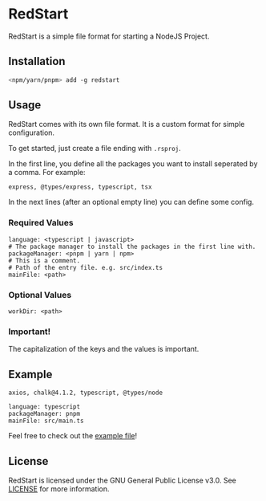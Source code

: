 # RedStart

RedStart is a simple file format for starting a NodeJS Project.

## Installation

```bash
<npm/yarn/pnpm> add -g redstart
```

## Usage

RedStart comes with its own file format. It is a custom format for simple configuration.

To get started, just create a file ending with `.rsproj`.

In the first line, you define all the packages you want to install seperated by a comma. For example:

```rsproj
express, @types/express, typescript, tsx
```

In the next lines (after an optional empty line) you can define some config.

### Required Values

```rsproj
language: <typescript | javascript>
# The package manager to install the packages in the first line with.
packageManager: <pnpm | yarn | npm>
# This is a comment.
# Path of the entry file. e.g. src/index.ts
mainFile: <path>
```

### Optional Values

```rsproj
workDir: <path>
```

### Important!

The capitalization of the keys and the values is important.

## Example

```rsproj
axios, chalk@4.1.2, typescript, @types/node

language: typescript
packageManager: pnpm
mainFile: src/main.ts
```

Feel free to check out the [example file](examples/example.rsproj)!

## License

RedStart is licensed under the GNU General Public License v3.0. See [LICENSE](LICENSE) for more information.
